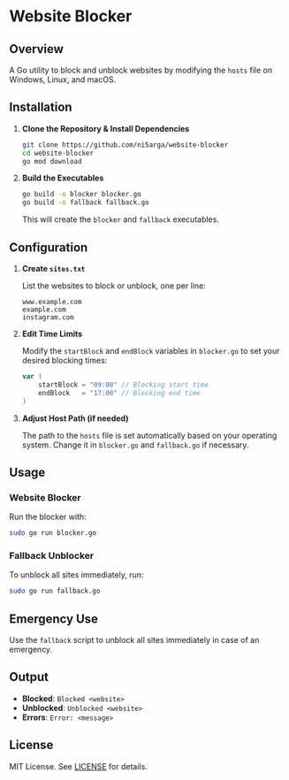

# Website Blocker

## Overview

A Go utility to block and unblock websites by modifying the `hosts` file on Windows, Linux, and macOS.

## Installation

1. **Clone the Repository & Install Dependencies**

   ```bash
   git clone https://github.com/ni5arga/website-blocker
   cd website-blocker
   go mod download
   ```

2. **Build the Executables**

   ```bash
   go build -o blocker blocker.go
   go build -o fallback fallback.go
   ```

   This will create the `blocker` and `fallback` executables.

## Configuration

1. **Create `sites.txt`**

   List the websites to block or unblock, one per line:

   ```
   www.example.com
   example.com
   instagram.com
   ```

2. **Edit Time Limits**

   Modify the `startBlock` and `endBlock` variables in `blocker.go` to set your desired blocking times:

   ```go
   var (
       startBlock = "09:00" // Blocking start time
       endBlock   = "17:00" // Blocking end time
   )
   ```

3. **Adjust Host Path (if needed)**

   The path to the `hosts` file is set automatically based on your operating system. Change it in `blocker.go` and `fallback.go` if necessary.

## Usage

### Website Blocker

Run the blocker with:

```bash
sudo go run blocker.go
```

### Fallback Unblocker

To unblock all sites immediately, run:

```bash
sudo go run fallback.go
```

## Emergency Use

Use the `fallback` script to unblock all sites immediately in case of an emergency.

## Output

- **Blocked**: `Blocked <website>`
- **Unblocked**: `Unblocked <website>`
- **Errors**: `Error: <message>`

## License

MIT License. See [LICENSE](LICENSE) for details.

